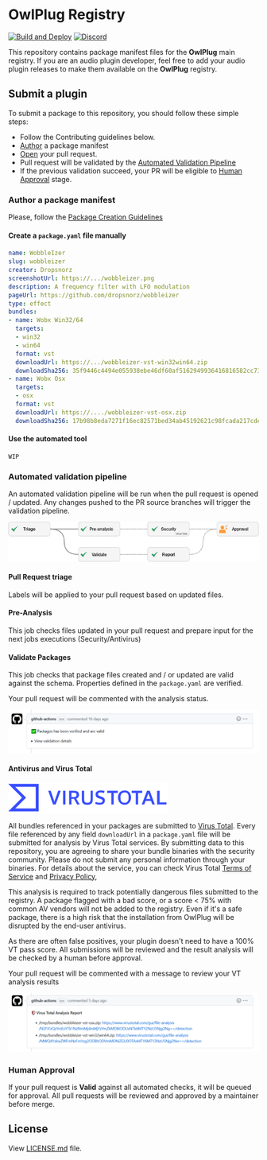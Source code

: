 # OwlPlug Registry

[![Build and Deploy](https://github.com/OwlPlug/owlplug-registry/actions/workflows/deploy.yml/badge.svg)](https://github.com/OwlPlug/owlplug-registry/actions/workflows/deploy.yml)
[![Discord](https://img.shields.io/badge/chat-on%20discord-%237289DA.svg)](https://discord.gg/nEdHAMB)


This repository contains package manifest files for the **OwlPlug** main registry. If you are an audio plugin developer, feel free to add your audio plugin releases to make them available on the **OwlPlug** registry.


## Submit a plugin

To submit a package to this repository, you should follow these simple steps:

* Follow the Contributing guidelines below.
* [Author](#author-a-package-manifest) a package manifest
* [Open](https://github.com/OwlPlug/owlplug-registry#open-your-pr) your pull request.
* Pull request will be validated by the [Automated Validation Pipeline](#automated-validation-pipeline)
* If the previous validation succeed, your PR will be eligible to [Human Approval](#human-approval) stage.

### Author a package manifest

Please, follow the [Package Creation Guidelines]()

#### Create a `package.yaml` file manually

```yml
name: WobbleIzer
slug: wobbleizer
creator: Dropsnorz
screenshotUrl: https://.../wobbleizer.png
description: A frequency filter with LFO modulation
pageUrl: https://github.com/dropsnorz/wobbleizer
type: effect
bundles:
- name: Wobx Win32/64
  targets:
  - win32
  - win64
  format: vst
  downloadUrl: https://.../wobbleizer-vst-win32win64.zip
  downloadSha256: 35f9446c4494e055938ebe46df60af5162949936416816582cc738a809ab5ccd
- name: Wobx Osx
  targets:
  - osx
  format: vst
  downloadUrl: https://..../wobbleizer-vst-osx.zip
  downloadSha256: 17b98b8eda7271f16ec82571bed34ab45192621c98fcada217cde7c54bddb793
```

#### Use the automated tool


```
WIP
```

### Automated validation pipeline

An automated validation pipeline will be run when the pull request is opened / updated. Any changes pushed to the PR source branches will trigger the validation pipeline.

![](doc/images/pipeline.png)


#### Pull Request triage

Labels will be applied to your pull request based on updated files.

#### Pre-Analysis

This job checks files updated in your pull request and prepare input for the next jobs executions (Security/Antivirus)

#### Validate Packages

This job checks that package files created and / or updated are valid against the schema. Properties defined in the `package.yaml` are verified.

Your pull request will be commented with the analysis status.

![](doc/images/validation-message.png)


#### Antivirus and Virus Total

![](doc/images/virustotal-logo.png)

All bundles referenced in your packages are submitted to [Virus Total](https://www.virustotal.com). Every file referenced by any field `downloadUrl` in a `package.yaml` file will be submitted for analysis by Virus Total services. By submitting data to this repository, you are agreeing to share your bundle binaries with the security community. Please do not submit any personal information through your binaries. For details about the service, you can check Virus Total [Terms of Service](https://support.virustotal.com/hc/en-us/articles/115002145529-Terms-of-Service) and [Privacy Policy](https://support.virustotal.com/hc/en-us/articles/115002168385-Privacy-Policy),

This analysis is required to track potentially dangerous files submitted to the registry. A package flagged with a bad score, or a score < 75% with common AV vendors will not be added to the registry. Even if it's a safe package, there is a high risk that the installation from OwlPlug will be disrupted by the end-user antivirus.

As there are often false positives, your plugin doesn't need to have a 100% VT pass score. All submissions will be reviewed and the result analysis will be checked by a human before approval.

Your pull request will be commented with a message to review your VT analysis results

![](doc/images/antivirus-message.png)


### Human Approval

If your pull request is **Valid** against all automated checks, it will be queued for approval.
All pull requests will be reviewed and approved by a maintainer before merge.

## License

View [LICENSE.md](LICENSE.md) file.

